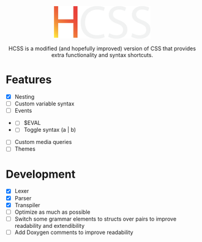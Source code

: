 <p align="center">
  <img src="/HCSS%20Logo.svg" width="50%">
</p>
<p align="center">HCSS is a modified (and hopefully improved) version of CSS that provides extra functionality and syntax shortcuts.</p>

# Features
- [x] Nesting
- [ ] Custom variable syntax
- [ ] Events
- - [ ] $EVAL
- - [ ] Toggle syntax (a | b)
- [ ] Custom media queries
- [ ] Themes

# Development
- [x] Lexer
- [x] Parser
- [x] Transpiler
- [ ] Optimize as much as possible
- [ ] Switch some grammar elements to structs over pairs to improve readability and extendibility
- [ ] Add Doxygen comments to improve readability
